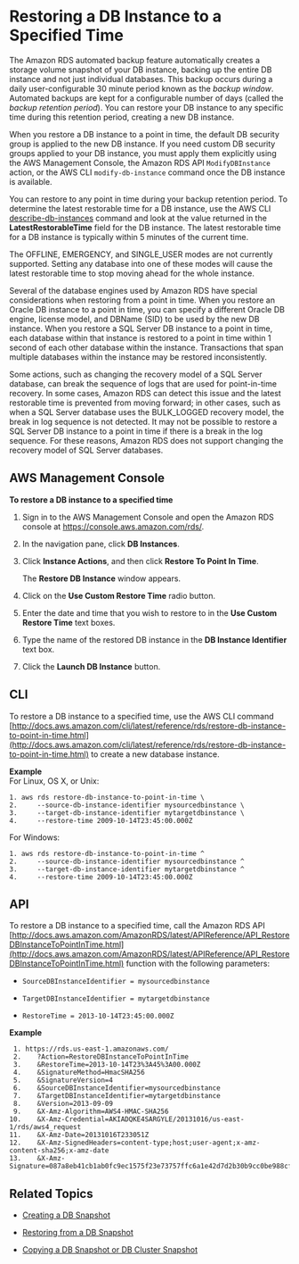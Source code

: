 # Restoring a DB Instance to a Specified Time<a name="USER_PIT"></a>

 The Amazon RDS automated backup feature automatically creates a storage volume snapshot of your DB instance, backing up the entire DB instance and not just individual databases\. This backup occurs during a daily user\-configurable 30 minute period known as the *backup window*\. Automated backups are kept for a configurable number of days \(called the *backup retention period*\)\. You can restore your DB instance to any specific time during this retention period, creating a new DB instance\. 

 When you restore a DB instance to a point in time, the default DB security group is applied to the new DB instance\. If you need custom DB security groups applied to your DB instance, you must apply them explicitly using the AWS Management Console, the Amazon RDS API `ModifyDBInstance` action, or the AWS CLI `modify-db-instance` command once the DB instance is available\. 

You can restore to any point in time during your backup retention period\. To determine the latest restorable time for a DB instance, use the AWS CLI [describe\-db\-instances](http://docs.aws.amazon.com/cli/latest/reference/rds/describe-db-instances.html) command and look at the value returned in the **LatestRestorableTime** field for the DB instance\. The latest restorable time for a DB instance is typically within 5 minutes of the current time\.

The OFFLINE, EMERGENCY, and SINGLE\_USER modes are not currently supported\. Setting any database into one of these modes will cause the latest restorable time to stop moving ahead for the whole instance\. 

Several of the database engines used by Amazon RDS have special considerations when restoring from a point in time\. When you restore an Oracle DB instance to a point in time, you can specify a different Oracle DB engine, license model, and DBName \(SID\) to be used by the new DB instance\. When you restore a SQL Server DB instance to a point in time, each database within that instance is restored to a point in time within 1 second of each other database within the instance\. Transactions that span multiple databases within the instance may be restored inconsistently\. 

 Some actions, such as changing the recovery model of a SQL Server database, can break the sequence of logs that are used for point\-in\-time recovery\. In some cases, Amazon RDS can detect this issue and the latest restorable time is prevented from moving forward; in other cases, such as when a SQL Server database uses the BULK\_LOGGED recovery model, the break in log sequence is not detected\. It may not be possible to restore a SQL Server DB instance to a point in time if there is a break in the log sequence\. For these reasons, Amazon RDS does not support changing the recovery model of SQL Server databases\. 

## AWS Management Console<a name="USER_PIT.CON"></a>

**To restore a DB instance to a specified time**

1. Sign in to the AWS Management Console and open the Amazon RDS console at [https://console\.aws\.amazon\.com/rds/](https://console.aws.amazon.com/rds/)\.

1. In the navigation pane, click **DB Instances**\.

1. Click **Instance Actions**, and then click **Restore To Point In Time**\.

   The **Restore DB Instance** window appears\.

1. Click on the **Use Custom Restore Time** radio button\.

1. Enter the date and time that you wish to restore to in the **Use Custom Restore Time** text boxes\.

1. Type the name of the restored DB instance in the **DB Instance Identifier** text box\.

1. Click the **Launch DB Instance** button\.

## CLI<a name="USER_PIT.CLI"></a>

To restore a DB instance to a specified time, use the AWS CLI command [http://docs.aws.amazon.com/cli/latest/reference/rds/restore-db-instance-to-point-in-time.html](http://docs.aws.amazon.com/cli/latest/reference/rds/restore-db-instance-to-point-in-time.html) to create a new database instance\.

**Example**  
For Linux, OS X, or Unix:  

```
1. aws rds restore-db-instance-to-point-in-time \
2.     --source-db-instance-identifier mysourcedbinstance \
3.     --target-db-instance-identifier mytargetdbinstance \
4.     --restore-time 2009-10-14T23:45:00.000Z
```
For Windows:  

```
1. aws rds restore-db-instance-to-point-in-time ^
2.     --source-db-instance-identifier mysourcedbinstance ^
3.     --target-db-instance-identifier mytargetdbinstance ^
4.     --restore-time 2009-10-14T23:45:00.000Z
```

## API<a name="USER_PIT.API"></a>

To restore a DB instance to a specified time, call the Amazon RDS API [http://docs.aws.amazon.com/AmazonRDS/latest/APIReference/API_RestoreDBInstanceToPointInTime.html](http://docs.aws.amazon.com/AmazonRDS/latest/APIReference/API_RestoreDBInstanceToPointInTime.html) function with the following parameters:

+ `SourceDBInstanceIdentifier = mysourcedbinstance`

+ `TargetDBInstanceIdentifier = mytargetdbinstance`

+ `RestoreTime = 2013-10-14T23:45:00.000Z`

**Example**  

```
 1. https://rds.us-east-1.amazonaws.com/
 2.    ?Action=RestoreDBInstanceToPointInTime
 3.    &RestoreTime=2013-10-14T23%3A45%3A00.000Z
 4.    &SignatureMethod=HmacSHA256
 5.    &SignatureVersion=4
 6.    &SourceDBInstanceIdentifier=mysourcedbinstance
 7.    &TargetDBInstanceIdentifier=mytargetdbinstance
 8.    &Version=2013-09-09
 9.    &X-Amz-Algorithm=AWS4-HMAC-SHA256
10.    &X-Amz-Credential=AKIADQKE4SARGYLE/20131016/us-east-1/rds/aws4_request
11.    &X-Amz-Date=20131016T233051Z
12.    &X-Amz-SignedHeaders=content-type;host;user-agent;x-amz-content-sha256;x-amz-date
13.    &X-Amz-Signature=087a8eb41cb1ab0fc9ec1575f23e73757ffc6a1e42d7d2b30b9cc0be988cff97
```

## Related Topics<a name="USER_PIT.Related"></a>

+ [Creating a DB Snapshot](USER_CreateSnapshot.md)

+ [Restoring from a DB Snapshot](USER_RestoreFromSnapshot.md)

+ [Copying a DB Snapshot or DB Cluster Snapshot](USER_CopySnapshot.md)